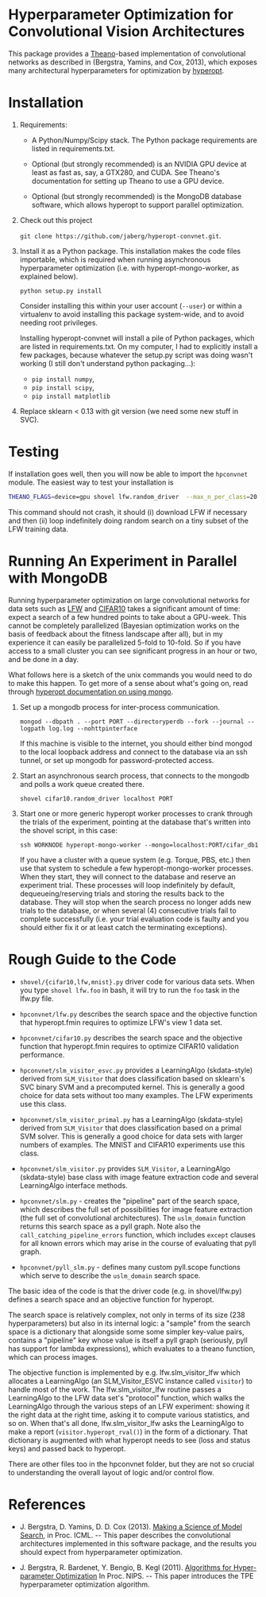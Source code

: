 Hyperparameter Optimization for Convolutional Vision Architectures
==================================================================

This package provides a [Theano](http://www.deeplearning.net/software/theano)-based implementation of convolutional networks
as described in (Bergstra, Yamins, and Cox, 2013), which exposes many
architectural hyperparameters for optimization by
[hyperopt](http://jaberg.github.com/hyperopt).

# Installation

1. Requirements:


   * A Python/Numpy/Scipy stack.
     The Python package requirements are listed in
     requirements.txt.

   * Optional (but strongly recommended) is an NVIDIA GPU device at least as
     fast as, say, a GTX280, and CUDA. See Theano's documentation for setting
     up Theano to use a GPU device.

   * Optional (but strongly recommended) is the MongoDB database software,
     which allows hyperopt to support parallel optimization.

2. Check out this project

   `git clone https://github.com/jaberg/hyperopt-convnet.git`.

3. Install it as a Python package. This installation makes the code files
   importable, which is required when running asynchronous hyperparameter
   optimization (i.e. with hyperopt-mongo-worker, as explained below).

   `python setup.py install`

   Consider installing this within your user account (`--user`) or within a
   virtualenv to avoid installing this package system-wide, and to avoid
   needing root privileges.

   Installing hyperopt-convnet will install a pile of Python packages,
   which are listed in requirements.txt.
   On my computer, I had to explicitly install a few packages, because
   whatever the setup.py script was doing wasn't working (I still don't
           understand python packaging...):
   * `pip install numpy`,
   * `pip install scipy`,
   * `pip install matplotlib`

4. Replace sklearn < 0.13 with git version (we need some new stuff in SVC).


# Testing

If installation goes well, then you will now be able to import the `hpconvnet`
module. The easiest way to test your installation is


```bash
THEANO_FLAGS=device=gpu shovel lfw.random_driver  --max_n_per_class=20
```

This command should not crash, it should (i) download LFW if necessary and
then (ii) loop indefinitely doing random search on a tiny subset of the LFW
training data.



# Running An Experiment in Parallel with MongoDB

Running hyperparameter optimization on large convolutional networks for data
sets such as [LFW](http://vis-www.cs.umass.edu/lfw/)
and [CIFAR10](http://www.cs.toronto.edu/~kriz/cifar.html) takes a significant amount of time:
expect a search of a few hundred points to take about a GPU-week.
This cannot be completely parallelized (Bayesian optimization works on the
basis of feedback about the fitness landscape after all), but in my experience
it can easily be parallelized 5-fold to 10-fold.
So if you have access to a small cluster you can see significant progress in
an hour or two, and be done in a day.

What follows here is a sketch of the unix commands you would need to do to
make this happen.
To get more of a sense about what's going on, read through
[hyperopt documentation on using
mongo](https://github.com/jaberg/hyperopt/wiki/Parallelizing-search).


1. Set up a mongodb process for inter-process communication.

   `
    mongod --dbpath . --port PORT --directoryperdb --fork --journal --logpath log.log --nohttpinterface
   `

    If this machine is visible to the internet, you should either bind mongod
    to the local loopback address and connect to the database via an ssh
    tunnel, or set up mongodb for password-protected access.

2. Start an asynchronous search process, that connects to the mongodb and
   polls a work queue created there.

   `
    shovel cifar10.random_driver localhost PORT
   `

3. Start one or more generic hyperopt worker processes to crank through the
   trials of the experiment, pointing at the database that's written into the
   shovel script, in this case:

   `
    ssh WORKNODE hyperopt-mongo-worker --mongo=localhost:PORT/cifar_db1
   `

   If you have a cluster with a queue system (e.g. Torque, PBS, etc.) then use
   that system to schedule a few hyperopt-mongo-worker processes. When they
   start, they will connect to the database and reserve an experiment trial.
   These processes will loop indefinitely by default, dequeueing/reserving trials
   and storing the results back to the database. They will stop when the
   search process no longer adds new trials to the database, or when several
   (4) consecutive trials fail to complete successfully (i.e. your trial
   evaluation code is faulty and you should either fix it or at least catch the
   terminating exceptions).

# Rough Guide to the Code

* `shovel/{cifar10,lfw,mnist}.py` driver code for various data sets.
  When you type `shovel lfw.foo` in bash, it will try to run the `foo` task in
  the lfw.py file.

* `hpconvnet/lfw.py` describes the search space and the objective function
  that hyperopt.fmin requires to optimize LFW's view 1 data set.

* `hpconvnet/cifar10.py` describes the search space and the objective function
  that hyperopt.fmin requires to optimize CIFAR10 validation performance.

* `hpconvnet/slm_visitor_esvc.py` provides a LearningAlgo (skdata-style) derived
  from `SLM_Visitor` that does classification based on sklearn's SVC binary
  SVM and a precomputed kernel. This is generally a good choice for data sets
  without too many examples. The LFW experiments use this class.

* `hpconvnet/slm_visitor_primal.py` has a LearningAlgo (skdata-style) derived
  from `SLM_Visitor` that does classification based on a primal SVM solver.
  This is generally a good choice for data sets with larger numbers of
  examples. The MNIST and CIFAR10 experiments use this class.

* `hpconvnet/slm_visitor.py` provides `SLM_Visitor`,
  a LearningAlgo (skdata-style) base class
  with image feature extraction code and several LearningAlgo interface
  methods.

* `hpconvnet/slm.py` - creates the "pipeline" part of the search space, which
  describes the full set of possibilities for image feature extraction (the
  full set of convolutional architectures). The `uslm_domain` function
  returns this search space as a pyll graph.
  Note also the `call_catching_pipeline_errors` function, which includes
  `except` clauses for all known errors which may arise in the course of
  evaluating that pyll graph.

* `hpconvnet/pyll_slm.py` - defines many custom pyll.scope functions which
  serve to describe the `uslm_domain` search space.

The basic idea of the code is that the driver code (e.g. in shovel/lfw.py)
defines a search space and an objective function for hyperopt.

The search space is relatively complex, not only in terms of its size (238
hyperparameters) but also in its internal logic: a "sample" from the search
space is a dictionary that alongside some some simpler key-value pairs,
contains a "pipeline" key whose value is itself a pyll graph (seriously, pyll
has support for lambda expressions),
which evaluates to a theano function, which can process images.

The objective function is implemented by e.g. lfw.slm_visitor_lfw which
allocates a LearningAlgo (an SLM_Visitor_ESVC instance called `visitor`)
to handle most of the work.
The lfw.slm_visitor_lfw routine passes a LearningAlgo
to the LFW data set's "protocol" function, which
walks the LearningAlgo through the various steps of an LFW experiment: showing
it the right data at the right time, asking it to compute various statistics,
and so on.
When that's all done, lfw.slm_visitor_lfw asks the LearningAlgo to make
a report (`visitor.hyperopt_rval()`) in the form of a dictionary.
That dictionary is augmented with what hyperopt needs to see (loss and status
keys) and passed back to hyperopt.


There are other files too in the hpconvnet folder, but they are not so crucial
to understanding the overall layout of logic and/or control flow.


# References

* J. Bergstra, D. Yamins, D. D. Cox (2013).
  [Making a Science of Model Search](forthcoming),
  in Proc. ICML. -- This paper describes the convolutional architectures
  implemented in this software package, and the results you should expect from
  hyperparameter optimization.

* J. Bergstra, R. Bardenet, Y. Bengio, B. Kegl (2011).
  [Algorithms for Hyper-parameter Optimization](http://books.nips.cc/papers/files/nips24/NIPS2011_1385.pdf)
  In Proc. NIPS. -- This paper introduces the TPE hyperparameter optimization algorithm.

